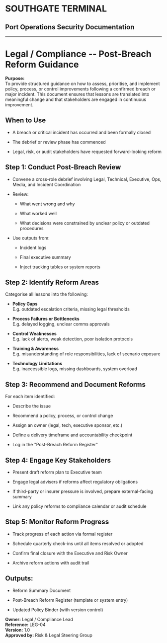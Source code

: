 # SOUTHGATE TERMINAL
## Port Operations Security Documentation
---

# Legal / Compliance -- Post-Breach Reform Guidance

**Purpose:**\
To provide structured guidance on how to assess, prioritise, and
implement policy, process, or control improvements following a confirmed
breach or major incident. This document ensures that lessons are
translated into meaningful change and that stakeholders are engaged in
continuous improvement.

## When to Use

- A breach or critical incident has occurred and been formally closed

- The debrief or review phase has commenced

- Legal, risk, or audit stakeholders have requested forward-looking
  reform

## Step 1: Conduct Post-Breach Review

- Convene a cross-role debrief involving Legal, Technical, Executive,
  Ops, Media, and Incident Coordination

- Review:

  - What went wrong and why

  - What worked well

  - What decisions were constrained by unclear policy or outdated
    procedures

- Use outputs from:

  - Incident logs

  - Final executive summary

  - Inject tracking tables or system reports

## Step 2: Identify Reform Areas

Categorise all lessons into the following:

- **Policy Gaps**\
  E.g. outdated escalation criteria, missing legal thresholds

- **Process Failures or Bottlenecks**\
  E.g. delayed logging, unclear comms approvals

- **Control Weaknesses**\
  E.g. lack of alerts, weak detection, poor isolation protocols

- **Training & Awareness**\
  E.g. misunderstanding of role responsibilities, lack of scenario
  exposure

- **Technology Limitations**\
  E.g. inaccessible logs, missing dashboards, system overload

## Step 3: Recommend and Document Reforms

For each item identified:

- Describe the issue

- Recommend a policy, process, or control change

- Assign an owner (legal, tech, executive sponsor, etc.)

- Define a delivery timeframe and accountability checkpoint

- Log in the "Post-Breach Reform Register"

## Step 4: Engage Key Stakeholders

- Present draft reform plan to Executive team

- Engage legal advisers if reforms affect regulatory obligations

- If third-party or insurer pressure is involved, prepare
  external-facing summary

- Link any policy reforms to compliance calendar or audit schedule

## Step 5: Monitor Reform Progress

- Track progress of each action via formal register

- Schedule quarterly check-ins until all items resolved or adopted

- Confirm final closure with the Executive and Risk Owner

- Archive reform actions with audit trail

## Outputs:

- Reform Summary Document

- Post-Breach Reform Register (template or system entry)

- Updated Policy Binder (with version control)

**Owner:** Legal / Compliance Lead\
**Reference:** LEG-04\
**Version:** 1.0\
**Approved by:** Risk & Legal Steering Group

